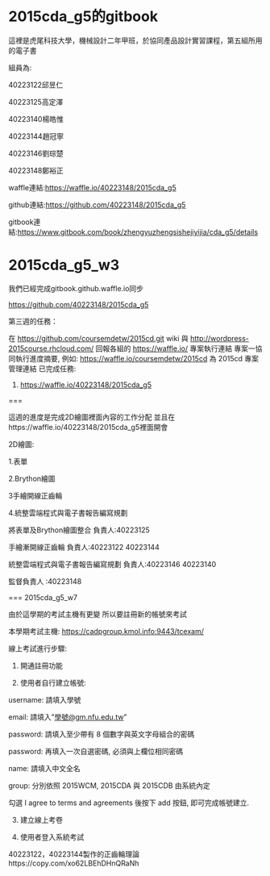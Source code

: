 2015cda_g5的gitbook
=======

這裡是虎尾科技大學，機械設計二年甲班，於協同產品設計實習課程，第五組所用的電子書

組員為:

40223122邱昱仁

40223125高定澤

40223140楊皓惟

40223144趙冠寧

40223146劉琮楚

40223148鄭裕正


waffle連結:https://waffle.io/40223148/2015cda_g5

github連結:https://github.com/40223148/2015cda_g5

gitbook連結:https://www.gitbook.com/book/zhengyuzhengsishejiyijia/cda_g5/details



2015cda_g5_w3
===

我們已經完成gitbook.github.waffle.io同步

https://github.com/40223148/2015cda_g5

第三週的任務：

在 https://github.com/coursemdetw/2015cd.git wiki 與 http://wordpress-2015course.rhcloud.com/ 回報各組的 https://waffle.io/ 專案執行連結
專案一協同執行進度摘要, 例如: https://waffle.io/coursemdetw/2015cd 為 2015cd 專案管理連結
已完成任務:

1. https://waffle.io/40223148/2015cda_g5

===

這週的進度是完成2D繪圖裡面內容的工作分配  並且在https://waffle.io/40223148/2015cda_g5裡面開會

2D繪圖:

1.表單

2.Brython繪圖

3手繪開線正齒輪

4.統整雲端程式與電子書報告編寫規劃

將表單及Brython繪圖整合 負責人:40223125

手繪漸開線正齒輪  負責人:40223122  40223144

統整雲端程式與電子書報告編寫規劃   負責人:40223146 40223140

監督負責人 :40223148

===
2015cda_g5_w7

由於這學期的考試主機有更變  所以要註冊新的帳號來考試

本學期考試主機: https://cadpgroup.kmol.info:9443/tcexam/

線上考試進行步驟:

1. 開通註冊功能

2. 使用者自行建立帳號:

username: 請填入學號

email: 請填入”學號@gm.nfu.edu.tw”

password: 請填入至少帶有 8 個數字與英文字母組合的密碼

password: 再填入一次自選密碼, 必須與上欄位相同密碼

name: 請填入中文全名

group: 分別依照 2015WCM, 2015CDA 與 2015CDB 由系統內定

勾選 I agree to terms and agreements 後按下 add 按鈕, 即可完成帳號建立.

3. 建立線上考卷

4. 使用者登入系統考試



40223122，40223144製作的正齒輪理論https://copy.com/xo62LBEhDHnQRaNh

